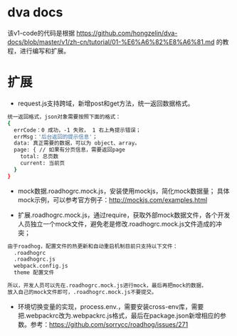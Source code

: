 # dva docs

该v1-code的代码是根据 https://github.com/hongzelin/dva-docs/blob/master/v1/zh-cn/tutorial/01-%E6%A6%82%E8%A6%81.md 的教程，进行编写和扩展。

# 扩展
- request.js支持跨域，新增post和get方法，统一返回数据格式。
```bash
统一返回格式，json对象需要按照下面的格式：
{
  errCode：0 成功，-1 失败， 1 右上角提示错误；
  errMsg：'后台返回的提示信息'；
  data: 真正需要的数据，可以为 object、array。
  page: { // 如果有分页信息，需要返回page
    total: 总页数
    current: 当前页
  }
}

```
- mock数据.roadhogrc.mock.js，安装使用mockjs，简化mock数据量；
  具体mock示例，可以参考官方例子：http://mockjs.com/examples.html

- 扩展.roadhogrc.mock.js，通过require，获取外部mock数据文件，各个开发人员独立一个mock文件，避免老是修改.roadhogrc.mock.js文件造成的冲突；

```bash
由于roadhog，配置文件的热更新和自动重启机制目前只支持以下文件：
  .roadhogrc
  .roadhogrc.js
  webpack.config.js
  theme 配置文件

所以，开发人员可以先在.roadhogrc.mock.js进行mock，最后再把mock的数据，
放入自己的mock文件即可，.roadhogrc.mock.js不要提交。

```

- 环境切换变量的实现，process.env.，需要安装cross-env库，需要把.webpackrc改为.webpackrc.js格式，最后在package.json新增相应的参数。参考：https://github.com/sorrycc/roadhog/issues/271
